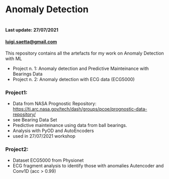 # Anomaly Detection
#

#### Last update:     27/07/2021
####                  luigi.saetta@gmail.com

This repository contains all the artefacts for my work on Anomaly Detection with ML

* Project n. 1: Anomaly detection and Predictive Mainteinance with Bearings Data
* Project n. 2: Anomaly detection with ECG data (ECG5000)

### Project1:

* Data from NASA Prognostic Repository: https://ti.arc.nasa.gov/tech/dash/groups/pcoe/prognostic-data-repository/
* see Bearing Data Set
* Predictive mainteinance using data from ball bearings.
* Analysis with PyOD and AutoEncoders
* used in 27/07/2021 workshop

### Project2:

* Dataset ECG5000 from Physionet
* ECG fragment analysis to identify those with anomalies
Autencoder and Conv1D (acc > 0.99)



